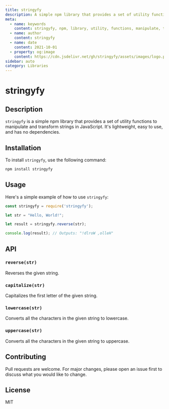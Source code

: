 ```yaml
---
title: stringyfy
description: A simple npm library that provides a set of utility functions to manipulate and transform strings in JavaScript.
meta:
  - name: keywords
    content: stringyfy, npm, library, utility, functions, manipulate, transform, strings, JavaScript
  - name: author
    content: stringyfy
  - name: date
    content: 2021-10-01
  - property: og:image
    content: https://cdn.jsdelivr.net/gh/stringyfy/assets/images/logo.png
sidebar: auto
category: Libraries
---
```


# stringyfy

## Description

`stringyfy` is a simple npm library that provides a set of utility functions to manipulate and transform strings in JavaScript. It's lightweight, easy to use, and has no dependencies.

## Installation

To install `stringyfy`, use the following command:

```bash
npm install stringyfy
```

## Usage

Here's a simple example of how to use `stringyfy`:

```javascript
const stringyfy = require('stringyfy');

let str = "Hello, World!";

let result = stringyfy.reverse(str);

console.log(result); // Outputs: "!dlroW ,olleH"
```

## API

### `reverse(str)`

Reverses the given string.

### `capitalize(str)`

Capitalizes the first letter of the given string.

### `lowercase(str)`

Converts all the characters in the given string to lowercase.

### `uppercase(str)`

Converts all the characters in the given string to uppercase.

## Contributing

Pull requests are welcome. For major changes, please open an issue first to discuss what you would like to change.

## License

MIT

